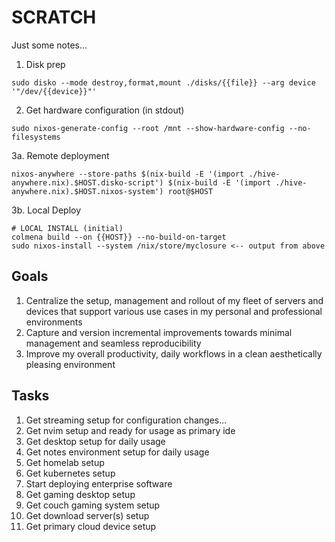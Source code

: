 # SCRATCH
Just some notes...

1. Disk prep
```
sudo disko --mode destroy,format,mount ./disks/{{file}} --arg device '"/dev/{{device}}"'
```

2. Get hardware configuration (in stdout)
```
sudo nixos-generate-config --root /mnt --show-hardware-config --no-filesystems
```
3a. Remote deployment
```
nixos-anywhere --store-paths $(nix-build -E '(import ./hive-anywhere.nix).$HOST.disko-script') $(nix-build -E '(import ./hive-anywhere.nix).$HOST.nixos-system') root@$HOST
```

3b. Local Deploy
```
# LOCAL INSTALL (initial)
colmena build --on {{HOST}} --no-build-on-target
sudo nixos-install --system /nix/store/myclosure <-- output from above
```

## Goals
1. Centralize the setup, management and rollout of my fleet of servers and devices that support various use cases in my personal and professional environments
2. Capture and version incremental improvements towards minimal management and seamless reproducibility
3. Improve my overall productivity, daily workflows in a clean aesthetically pleasing environment
    

## Tasks
1. Get streaming setup for configuration changes...
2. Get nvim setup and ready for usage as primary ide
3. Get desktop setup for daily usage
4. Get notes environment setup for daily usage
5. Get homelab setup
6. Get kubernetes setup
7. Start deploying enterprise software
8. Get gaming desktop setup
9. Get couch gaming system setup
10. Get download server(s) setup
11. Get primary cloud device setup

